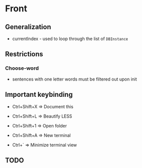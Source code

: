 # Front

## Generalization

- currentIndex - used to loop through the list of `DBInstance`   

## Restrictions

### Choose-word

- sentences with one letter words must be filtered out upon init

## Important keybinding

- Ctrl+Shift+X => Document this

- Ctrl+Shift+L => Beautify LESS

- Ctrl+Shift+1 => Open folder

- Ctrl+Shift+A => New terminal

- Ctrl+` => Minimize terminal view

## TODO
